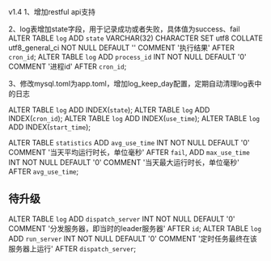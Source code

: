 v1.4
1、增加restful api支持

2、log表增加state字段，用于记录成功或者失败，具体值为success、fail
ALTER TABLE `log`  ADD `state` VARCHAR(32) CHARACTER SET utf8 COLLATE utf8_general_ci NOT NULL DEFAULT '' COMMENT '执行结果'  AFTER `cron_id`;
ALTER TABLE `log` ADD `process_id` INT NOT NULL DEFAULT '0' COMMENT '进程id' AFTER `cron_id`;

3、修改mysql.toml为app.toml，增加log_keep_day配置，定期自动清理log表中的日志

ALTER TABLE `log` ADD INDEX(`state`);
ALTER TABLE `log` ADD INDEX(`cron_id`);
ALTER TABLE `log` ADD INDEX(`use_time`);
ALTER TABLE `log` ADD INDEX(`start_time`);

ALTER TABLE `statistics` ADD `avg_use_time` INT NOT NULL DEFAULT '0' COMMENT '当天平均运行时长，单位毫秒' AFTER `fail`, ADD `max_use_time` INT NOT NULL DEFAULT '0' COMMENT '当天最大运行时长，单位毫秒' AFTER `avg_use_time`;

## 待升级


ALTER TABLE `log` ADD `dispatch_server` INT NOT NULL DEFAULT '0' COMMENT '分发服务器，即当时的leader服务器' AFTER `id`;
ALTER TABLE `log` ADD `run_server` INT NOT NULL DEFAULT '0' COMMENT '定时任务最终在该服务器上运行'  AFTER `dispatch_server`;